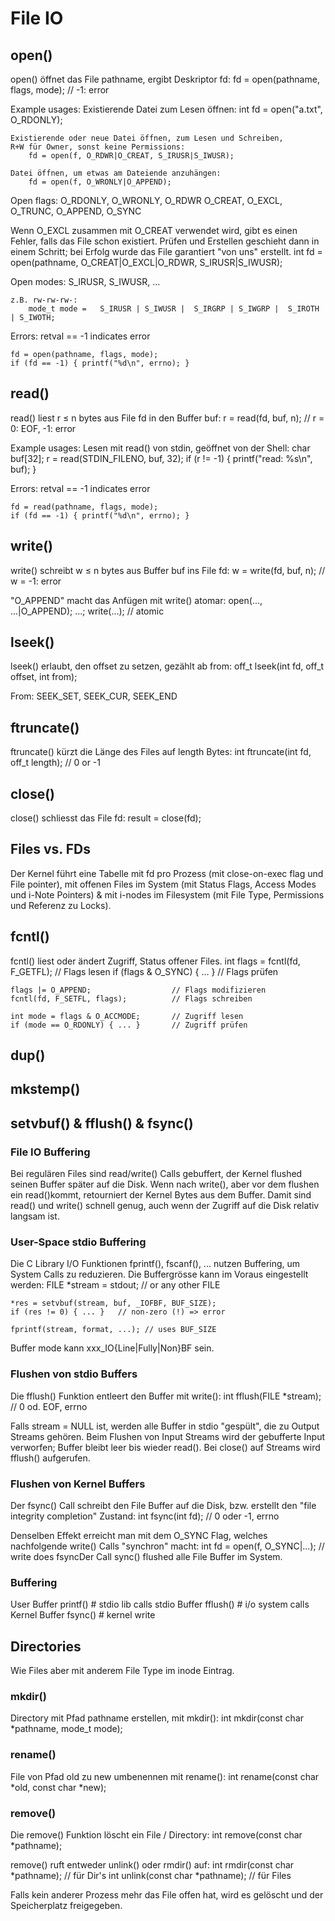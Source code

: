 # File IO

## open()
open() öffnet das File pathname, ergibt Deskriptor fd:
    fd = open(pathname, flags, mode); // -1: error

Example usages:
    Existierende Datei zum Lesen öffnen:
        int fd = open("a.txt", O_RDONLY);

    Existierende oder neue Datei öffnen, zum Lesen und Schreiben,
    R+W für Owner, sonst keine Permissions:
        fd = open(f, O_RDWR|O_CREAT, S_IRUSR|S_IWUSR);
        
    Datei öffnen, um etwas am Dateiende anzuhängen:
        fd = open(f, O_WRONLY|O_APPEND);

Open flags:
    O_RDONLY, O_WRONLY, O_RDWR
    O_CREAT, O_EXCL, O_TRUNC, O_APPEND, O_SYNC

Wenn O_EXCL zusammen mit O_CREAT verwendet wird, gibt es einen Fehler, falls das File schon existiert.
Prüfen und Erstellen geschieht dann in einem Schritt; bei Erfolg wurde das File garantiert "von uns" erstellt.
    int fd = open(pathname, O_CREAT|O_EXCL|O_RDWR, S_IRUSR|S_IWUSR);

Open modes:
    S_IRUSR, S_IWUSR, ...

    z.B. rw-rw-rw-:
        mode_t mode =   S_IRUSR | S_IWUSR |  S_IRGRP | S_IWGRP |  S_IROTH | S_IWOTH;

Errors:
    retval == -1 indicates error
    
    fd = open(pathname, flags, mode);
    if (fd == -1) { printf("%d\n", errno); }

## read()
read() liest r ≤ n bytes aus File fd in den Buffer buf:
    r = read(fd, buf, n); // r = 0: EOF, -1: error

Example usages:
    Lesen mit read() von stdin, geöffnet von der Shell:
        char buf[32]; r = read(STDIN_FILENO, buf, 32);
        if (r != -1) { printf("read: %s\n", buf); }

Errors:
    retval == -1 indicates error
    
    fd = read(pathname, flags, mode);
    if (fd == -1) { printf("%d\n", errno); }

## write()
write() schreibt w ≤ n bytes aus Buffer buf ins File fd:
    w = write(fd, buf, n); // w = -1: error

"O_APPEND" macht das Anfügen mit write() atomar:
    open(..., ...|O_APPEND); ...; write(...); // atomic

## lseek()

lseek() erlaubt, den offset zu setzen, gezählt ab from:
    off_t lseek(int fd, off_t offset, int from);

From:
    SEEK_SET, SEEK_CUR, SEEK_END

## ftruncate()

ftruncate() kürzt die Länge des Files auf length Bytes:
    int ftruncate(int fd, off_t length); // 0 or -1

## close()
close() schliesst das File fd:
    result = close(fd);

## Files vs. FDs

Der Kernel führt eine Tabelle mit fd pro Prozess (mit close-on-exec flag und File pointer), mit offenen Files im System (mit Status Flags, Access Modes und i-Note Pointers) & mit i-nodes im Filesystem (mit File Type, Permissions und Referenz zu Locks).

## fcntl()

fcntl() liest oder ändert Zugriff, Status offener Files.
    int flags = fcntl(fd, F_GETFL);     // Flags lesen
    if (flags & O_SYNC) { ... }         // Flags prüfen

    flags |= O_APPEND;                  // Flags modifizieren
    fcntl(fd, F_SETFL, flags);          // Flags schreiben

    int mode = flags & O_ACCMODE;       // Zugriff lesen
    if (mode == O_RDONLY) { ... }       // Zugriff prüfen

## dup()

## mkstemp()

## setvbuf() & fflush() & fsync()

### File IO Buffering
Bei regulären Files sind read/write() Calls gebuffert, der Kernel flushed seinen Buffer später auf die Disk.
Wenn nach write(), aber vor dem flushen ein read()kommt, retourniert der Kernel Bytes aus dem Buffer.
Damit sind read() und write() schnell genug, auch wenn der Zugriff auf die Disk relativ langsam ist.

### User-Space stdio Buffering
Die C Library I/O Funktionen fprintf(), fscanf(), ... nutzen Buffering, um System Calls zu reduzieren.
Die Buffergrösse kann im Voraus eingestellt werden:
    FILE *stream = stdout;  // or any other FILE

    *res = setvbuf(stream, buf, _IOFBF, BUF_SIZE);
    if (res != 0) { ... }   // non-zero (!) => error

    fprintf(stream, format, ...); // uses BUF_SIZE
    
Buffer mode kann xxx_IO{Line|Fully|Non}BF sein.

### Flushen von stdio Buffers
Die fflush() Funktion entleert den Buffer mit write():
    int fflush(FILE *stream); // 0 od. EOF, errno
    
Falls stream = NULL ist, werden alle Buffer in stdio "gespült", die zu Output Streams gehören.
Beim Flushen von Input Streams wird der gebufferte Input verworfen; Buffer bleibt leer bis wieder read().
Bei close() auf Streams wird fflush() aufgerufen.

### Flushen von Kernel Buffers
Der fsync() Call schreibt den File Buffer auf die Disk, bzw. erstellt den "file integrity completion" Zustand:
    int fsync(int fd); // 0 oder -1, errno

Denselben Effekt erreicht man mit dem O_SYNC Flag, welches nachfolgende write() Calls "synchron" macht:
    int fd = open(f, O_SYNC|...); // write does fsyncDer Call sync() flushed alle File Buffer im System.

### Buffering

User Buffer
    printf()    # stdio lib calls
stdio Buffer
    fflush()    # i/o system calls
Kernel Buffer
    fsync()     # kernel write
    
## Directories

Wie Files aber mit anderem File Type im inode Eintrag.

### mkdir()

Directory mit Pfad pathname erstellen, mit mkdir():
    int mkdir(const char *pathname, mode_t mode);

### rename()

File von Pfad old zu new umbenennen mit rename():
    int rename(const char *old, const char *new);

### remove()

Die remove() Funktion löscht ein File / Directory:
    int remove(const char *pathname);
    
remove() ruft entweder unlink() oder rmdir() auf:
    int rmdir(const char *pathname); // für Dir's
    int unlink(const char *pathname); // für Files
    
Falls kein anderer Prozess mehr das File offen hat, wird es gelöscht und der Speicherplatz freigegeben.
